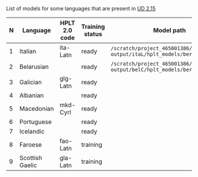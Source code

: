 List of models for some languages that are present in [UD 2.15](https://universaldependencies.org/#download) 

| N |Language|HPLT 2.0 code| Training status | Model path                                                                    |
|---|--------|-------------|-----------------|-------------------------------------------------------------------------------|
| 1 |Italian|ita-Latn| ready           | `/scratch/project_465001386/hplt-2-0-output/itaL/hplt_models/bert_base_itaL/` |
| 2 |Belarusian| | ready               | `/scratch/project_465001386/hplt-2-0-output/belC/hplt_models/bert_base_belC/` |
| 3 |Galician|glg-Latn|ready|                                                                               |
| 4 |Albanian| |ready|                                                                               |
| 5 |Macedonian|mkd-Cyrl|ready|                                                                               |
| 6 |Portuguese| |ready|                                                                               |
| 7 |Icelandic| | ready|                                                                               |
| 8 |Faroese|fao-Latn|training|                                                                               |
|9|Scottish Gaelic|gla-Latn|training|                                                                               |